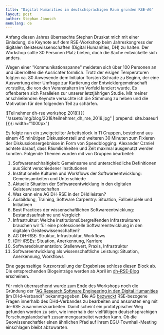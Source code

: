 ```yaml
---
title: "Digital Humanities im deutschsprachigen Raum gründen RSE-AG"
layout: post
author: Stephan Janosch
menulang: de
---
```


Anfang diesen Jahres überraschte Stephan Druskat mich mit einer Einladung, die Keynote auf dem RSE-Workshop beim Jahreskongress der digitalen Geisteswissenschaften (Digital Humanities, DH) zu halten. Der Workshop sollte 30 Personen Platz bieten, doch die Sache entwickelte sich anders. 
 
Wegen einer "Kommunikationspanne" meldeten sich über 100 Personen an und überrollten die Ausrichter förmlich. Trotz der eisigen Temperaturen folgten ca. 80 Anwesende dem Initiator Torsten Schrade zu Beginn, der eine Auswertung einer Umfrage zur Kartierung der Entwicklergemeinschaft vorstellte, die von den Veranstaltern im Vorfeld lanciert wurde. Es offenbarten sich Parallelen zur unserer letztjährigen Studie. Mit meiner anschließenden Keynote versuchte ich die Stimmung zu heben und die Motivation für den folgenden Teil zu schärfen.

![Teilnehmer dh-rse workshop 2018]({{ "/assets/img/blog/2018/teilnehmer_dh_rse_2018.jpg" | prepend: site.baseurl }}){: width="1000px"}

   
Es folgte nun ein zweigeteilter Arbeitsblock in 11 Gruppen, bestehend aus einem 45 minütigen Diskussionsteil und weiteren 30 Minuten zum Fixieren der Diskussionsergebnisse in Form von Speedblogging. Alexander Czmiel achtete darauf, dass Räumlichkeiten und Zeit maximal ausgenutzt werden konnten. Folgende Themen wurden mit von Gruppen bearbeitet:

1. Softwarenachhaltigkeit: Gemeinsame und unterschiedliche Definitionen aus Sicht verschiedener Institutionen
2. Institutionelle Kulturen und Workflows der Softwareentwicklung: Gemeinsamkeiten und Unterschiede
3. Aktuelle Situation der Softwareentwicklung in den digitalen Geisteswissenschaften
4. Was kann eine AG DH-RSE in der DHd leisten?
5. Ausbildung, Training, Software Carpentry: Situation, Fallbeispiele und Initiativen
6. Best Practices der wissenschaftlichen Softwareentwicklung: Bestandsaufnahme und Vergleich
7. Infrastruktur: Welche institutionsübergreifenden Infrastrukturen brauchen wir für eine professionelle Softwareentwicklung in den digitalen Geisteswissenschaften?
8. AG DH-RSE: Struktur, Infrastruktur, Workflows
9. (DH-)RSEs: Situation, Anerkennung, Karriere
10. Softwaredokumentation: Stellenwert, Praxis, Infrastruktur
11. Softwareentwicklung als wissenschaftliche Leistung: Situation, Anerkennung, Workflows 

Eine gegenseitige Kurzvorstellung der Ergebnisse schloss diesen Block ab. Die entsprechenden Blogeinträge werden ab April im [dh-RSE-Blog](https://dh-rse.github.io/blog.html) erscheinen.

Für mich überraschend wurde zum Ende des Workshops noch die Gründung der "[AG Research Software Engineering in den Digital Humanities](https://dh-rse.github.io) (im DHd-Verband)" bekanntgegeben. Die AG [bezweckt](https://dh-rse.github.io/ueber-die-ag/) RSE-bezogene Fragen innerhalb des DHd-Verbandes zu bearbeiten und ansonsten eng mit de-RSE zusammenzuarbeiten. Damit scheint ein prototypischer Weg gefunden worden zu sein, wie innerhalb der vielfältigen deutschsprachigen Forschungslandschaft zusammengearbeitet werden kann. Ob die Geowissenschaftler einen ähnlichen Pfad auf ihrem EGU-Townhall-Meeting einschlagen bleibt abzuwarten.



   
